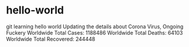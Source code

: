 # hello-world
git learning hello world
Updating the details about Corona Virus, Ongoing Fuckery 
Worldwide Total Cases: 1188486
Worldwide Total Deaths: 64103
Worldwide Total Recovered: 244448
